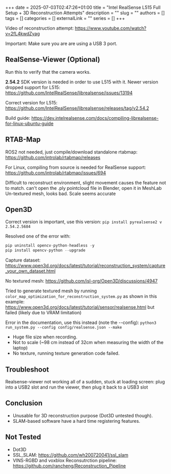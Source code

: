 +++ 
date = 2025-07-03T02:47:26+01:00
title = "Intel RealSense L515 Full Setup + 3D Reconstruction Attempts"
description = ""
slug = ""
authors = []
tags = []
categories = []
externalLink = ""
series = []
+++

Video of reconstruction attempt:
https://www.youtube.com/watch?v=2fL4kwdZyag

Important: Make sure you are are using a USB 3 port.

## RealSense-Viewer (Optional)

Run this to verify that the camera works.

**2.54.2** SDK version is needed in order to use L515 with it. Newer version dropped support for L515:
https://github.com/IntelRealSense/librealsense/issues/13194

Correct version for L515:
https://github.com/IntelRealSense/librealsense/releases/tag/v2.54.2

Build guide:
https://dev.intelrealsense.com/docs/compiling-librealsense-for-linux-ubuntu-guide

## RTAB-Map

ROS2 not needed, just compile/download standalone rtabmap:
https://github.com/introlab/rtabmap/releases

For Linux, compiling from source is needed for RealSense support:
https://github.com/introlab/rtabmap/issues/694

Difficult to reconstruct environment, slight movement causes the feature not to match.
can't open the .ply pointcloud file in Blender, open it in MeshLab
Un-textured mesh, looks bad.
Scale seems accurate

## Open3D

Correct version is important, use this version:
`pip install pyrealsense2 v 2.54.2.5684`

Resolved one of the error with:

```python
pip uninstall opencv-python-headless -y
pip install opencv-python --upgrade
```

Capture dataset:
https://www.open3d.org/docs/latest/tutorial/reconstruction_system/capture_your_own_dataset.html

No textured mesh:
https://github.com/isl-org/Open3D/discussions/4947

Tried to generate textured mesh by running `color_map_optimization_for_reconstruction_system.py` as shown in this example:
https://www.open3d.org/docs/latest/tutorial/sensor/realsense.html
but failed (likely due to VRAM limitation)

Error in the documentation, use this instead (note the --config):
`python3 run_system.py --config config/realsense.json --make`

- Huge file size when recording.
- Not to scale (~98 cm instead of 32cm when measuring the width of the laptop)
- No texture, running texture generation code failed.

## Troubleshoot

Realsense-viewer not working all of a sudden, stuck at loading screen:
plug into a USB2 slot and run the viewer, then plug it back to a USB3 slot

## Conclusion

- Unusable for 3D reconstruction purpose (Dot3D untested though).
- SLAM-based software have a hard time registering features.

## Not Tested

- Dot3D
- SSL_SLAM: https://github.com/wh200720041/ssl_slam
- VINS-RGBD and voxblox Reconsutrction pipeline: https://github.com/rancheng/Reconstruction_Pipeline